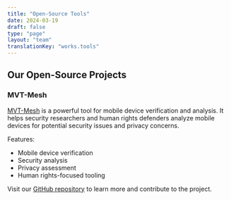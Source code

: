 ```yaml
---
title: "Open-Source Tools"
date: 2024-03-19
draft: false
type: "page"
layout: "team"
translationKey: "works.tools"
---
```


## Our Open-Source Projects

### MVT-Mesh
[MVT-Mesh](https://github.com/BARGHEST-ngo/mvt-mesh) is a powerful tool for mobile device verification and analysis. It helps security researchers and human rights defenders analyze mobile devices for potential security issues and privacy concerns.

Features:
- Mobile device verification
- Security analysis
- Privacy assessment
- Human rights-focused tooling

Visit our [GitHub repository](https://github.com/BARGHEST-ngo/mvt-mesh) to learn more and contribute to the project. 
